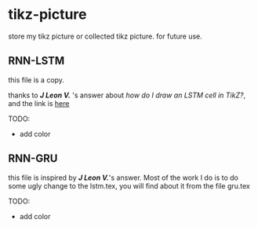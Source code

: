 # tikz-picture
store my tikz picture or collected tikz picture. for future use.
## RNN-LSTM 
this file is a copy.

thanks to ***J Leon V.*** 's answer about *how do I draw an LSTM cell in TikZ?*, and the link is [here](https://tex.stackexchange.com/questions/432312/how-do-i-draw-an-lstm-cell-in-tikz)

TODO:
- add color

## RNN-GRU
this file is inspired by ***J Leon V.***'s answer. Most of the work I do is to do some ugly change to the lstm.tex, you will find about it from the file gru.tex

TODO:
- add color
